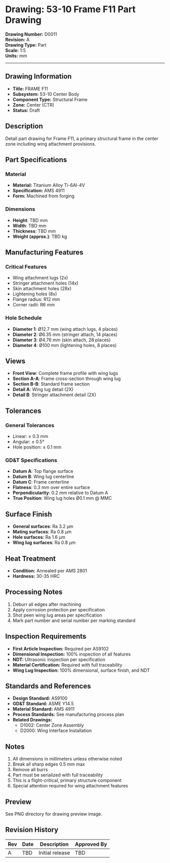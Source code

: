 # Drawing: 53-10 Frame F11 Part Drawing

**Drawing Number:** D0011  
**Revision:** A  
**Drawing Type:** Part  
**Scale:** 1:5  
**Units:** mm  

---

## Drawing Information

- **Title:** FRAME F11
- **Subsystem:** 53-10 Center Body
- **Component Type:** Structural Frame
- **Zone:** Center (CTR)
- **Status:** Draft

## Description

Detail part drawing for Frame F11, a primary structural frame in the center zone including wing attachment provisions.

## Part Specifications

### Material
- **Material:** Titanium Alloy Ti-6Al-4V
- **Specification:** AMS 4911
- **Form:** Machined from forging

### Dimensions
- **Height**: TBD mm
- **Width**: TBD mm
- **Thickness**: TBD mm
- **Weight (approx.)**: TBD kg

## Manufacturing Features

### Critical Features
- Wing attachment lugs (2x)
- Stringer attachment holes (14x)
- Skin attachment holes (28x)
- Lightening holes (8x)
- Flange radius: R12 mm
- Corner radii: R6 mm

### Hole Schedule
- **Diameter 1**: Ø12.7 mm (wing attach lugs, 4 places)
- **Diameter 2**: Ø6.35 mm (stringer attach, 14 places)
- **Diameter 3**: Ø4.76 mm (skin attach, 28 places)
- **Diameter 4**: Ø100 mm (lightening holes, 8 places)

## Views

- **Front View**: Complete frame profile with wing lugs
- **Section A-A**: Frame cross-section through wing lug
- **Section B-B**: Standard frame section
- **Detail A**: Wing lug detail (2X)
- **Detail B**: Stringer attachment detail (2X)

## Tolerances

### General Tolerances
- Linear: ± 0.3 mm
- Angular: ± 0.5°
- Hole position: ± 0.1 mm

### GD&T Specifications
- **Datum A**: Top flange surface
- **Datum B**: Wing lug centerline
- **Datum C**: Frame centerline
- **Flatness**: 0.3 mm over entire surface
- **Perpendicularity**: 0.2 mm relative to Datum A
- **True Position**: Wing lug holes Ø0.1 mm @ MMC

## Surface Finish

- **General surfaces**: Ra 3.2 µm
- **Mating surfaces**: Ra 0.8 µm
- **Hole surfaces**: Ra 1.6 µm
- **Wing lug surfaces**: Ra 0.8 µm

## Heat Treatment

- **Condition:** Annealed per AMS 2801
- **Hardness:** 30-35 HRC

## Processing Notes

1. Deburr all edges after machining
2. Apply corrosion protection per specification
3. Shot peen wing lug areas per specification
4. Mark part number and serial number per marking standard

## Inspection Requirements

- **First Article Inspection:** Required per AS9102
- **Dimensional Inspection:** 100% inspection of all features
- **NDT:** Ultrasonic inspection per specification
- **Material Certification:** Required with full traceability
- **Wing Lug Inspection:** 100% dimensional, surface finish, and NDT

## Standards and References

- **Design Standard:** AS9100
- **GD&T Standard:** ASME Y14.5
- **Material Standard:** AMS 4911
- **Process Standards:** See manufacturing process plan
- **Related Drawings:**
  - D1002: Center Zone Assembly
  - D2000: Wing Interface Installation

## Notes

1. All dimensions in millimeters unless otherwise noted
2. Break all sharp edges 0.5 mm max
3. Remove all burrs
4. Part must be serialized with full traceability
5. This is a flight-critical, primary structure component
6. Special attention required for wing attachment features

## Preview

See PNG directory for drawing preview image.

## Revision History

| Rev | Date | Description | Approved By |
|-----|------|-------------|-------------|
| A | TBD | Initial release | TBD |
